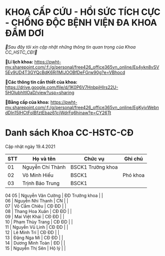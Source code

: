 # KHOA CẤP CỨU - HỒI SỨC TÍCH CỰC - CHỐNG ĐỘC BỆNH VIỆN ĐA KHOA ĐẦM DƠI #

_👯Sau đây tôi xin cập nhật những thông tin quan trọng của Khoa CC_HSTC_CĐ!👯_

**🔭Lí lịch khoa:** https://pwht-my.sharepoint.com/:f:/g/personal/free426_office365vn_online/Es4ykn8vSV5Ev9UD4T3GYQcBdK6Ri1MIJOOBfDeFGrw90g?e=VBhocd 

**🔭Các thông tin cần thiết của khoa:** https://drive.google.com/file/d/1K0P6V7HnbpjHIrs22U-5HOlubhItlOaD/view?usp=sharing   

**🔭Bằng cấp của khoa:** https://pwht-my.sharepoint.com/:f:/g/personal/free426_office365vn_online/EgKyjvWebndDln15IHCtFoIBfztEbaz61cjWdrFq6hinaw?e=CY26Tt 

# Danh sách Khoa CC-HSTC-CĐ

Cập nhật ngày 19.4.2021

STT | Họ và tên | Chức vụ | Ghi chú
-- | -- | -- | -- 
01 | Nguyễn Chí Thành | BSCK1 Trưởng khoa |  
02 | Võ Minh Hiếu | BSCK1 | Phó khoa |  
03 | Trịnh Bảo Trung | BSCK1 |  |  
04
05 | Nguyễn Văn Cường | ĐD Trưởng khoa |  |  
06 | Nguyễn Nhi Thanh | CN | |  
07 | Võ Cẩm Chiêu | CĐ ĐD | |  
08 | Thang Hoa Xuân | CĐ ĐD | |  
09 | Mai Việt Khái | CĐ ĐD | |  
10 | Phạm Thùy Trang | CĐ ĐD | |  
11 | Nguyễn Vũ Linh | CĐ ĐD | |  
12 | Lê Minh Trí | CĐ ĐD | |  
13 | Đặng Nga Mi | CĐ ĐD | |  
14 | Dương Minh Toàn | ĐD | |  
15 | Nguyễn Thị Sên | Hộ lý | |  

